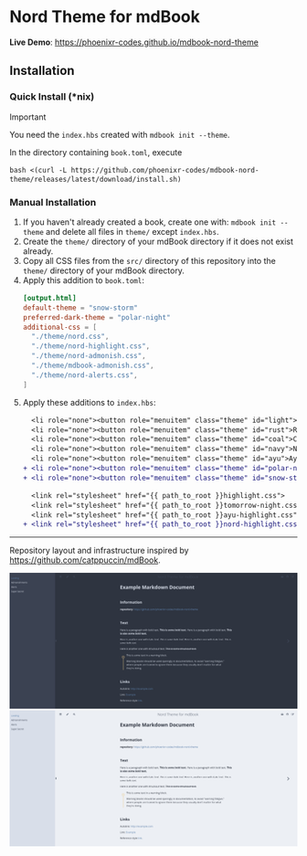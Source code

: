 # Nord Theme for mdBook

**Live Demo**: <https://phoenixr-codes.github.io/mdbook-nord-theme>

## Installation

### Quick Install (*nix)

> [!IMPORTANT]
> You need the `index.hbs` created with `mdbook init --theme`.

In the directory containing `book.toml`, execute

```console
bash <(curl -L https://github.com/phoenixr-codes/mdbook-nord-theme/releases/latest/download/install.sh)
```

### Manual Installation

1. If you haven't already created a book, create one with: `mdbook init --theme` and delete all files in `theme/` except `index.hbs`.
2. Create the `theme/` directory of your mdBook directory if it does not exist already.
3. Copy all CSS files from the `src/` directory of this repository into the `theme/` directory of your mdBook directory.
4. Apply this addition to `book.toml`:
   ```toml
   [output.html]
   default-theme = "snow-storm"
   preferred-dark-theme = "polar-night"
   additional-css = [
     "./theme/nord.css",
     "./theme/nord-highlight.css",
     "./theme/nord-admonish.css",
     "./theme/mdbook-admonish.css",
     "./theme/nord-alerts.css",
   ]
   ```
4. Apply these additions to `index.hbs`:
   ```diff
     <li role="none"><button role="menuitem" class="theme" id="light">Light</button></li>
     <li role="none"><button role="menuitem" class="theme" id="rust">Rust</button></li>
     <li role="none"><button role="menuitem" class="theme" id="coal">Coal</button></li>
     <li role="none"><button role="menuitem" class="theme" id="navy">Navy</button></li>
     <li role="none"><button role="menuitem" class="theme" id="ayu">Ayu</button></li>
   + <li role="none"><button role="menuitem" class="theme" id="polar-night">Polar Night</button></li>
   + <li role="none"><button role="menuitem" class="theme" id="snow-storm">Snow Storm</button></li>
   ```
   ```diff
     <link rel="stylesheet" href="{{ path_to_root }}highlight.css">
     <link rel="stylesheet" href="{{ path_to_root }}tomorrow-night.css">
     <link rel="stylesheet" href="{{ path_to_root }}ayu-highlight.css">
   + <link rel="stylesheet" href="{{ path_to_root }}nord-highlight.css">
   ```

---

Repository layout and infrastructure inspired by <https://github.com/catppuccin/mdBook>.

![Polar Night preview](./screenshots/polar-night.png)
![Snow Storm preview](./screenshots/snow-storm.png)

